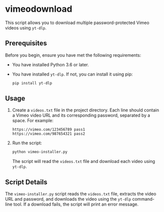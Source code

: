 # vimeodownload

This script allows you to download multiple password-protected Vimeo videos using `yt-dlp`.

## Prerequisites

Before you begin, ensure you have met the following requirements:

- You have installed Python 3.6 or later.
- You have installed `yt-dlp`. If not, you can install it using pip:

    ```bash
    pip install yt-dlp
    ```

## Usage

1. Create a `videos.txt` file in the project directory. Each line should contain a Vimeo video URL and its corresponding password, separated by a space. For example:

    ```
    https://vimeo.com/123456789 pass1
    https://vimeo.com/987654321 pass2
    ```

2. Run the script:

    ```bash
    python vimeo-installer.py
    ```

   The script will read the `videos.txt` file and download each video using `yt-dlp`.

## Script Details

The `vimeo-installer.py` script reads the `videos.txt` file, extracts the video URL and password, and downloads the video using the `yt-dlp` command-line tool. If a download fails, the script will print an error message.

